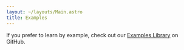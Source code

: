 ```yaml
---
layout: ~/layouts/Main.astro
title: Examples
---
```


If you prefer to learn by example, check out our [Examples Library](https://github.com/snowpackjs/astro/tree/main/examples) on GitHub.

<!-- Once we merge astro-docs back into the main repo, we can actually fetch the list of examples at build-time by scanning the examples/ directory! -->
